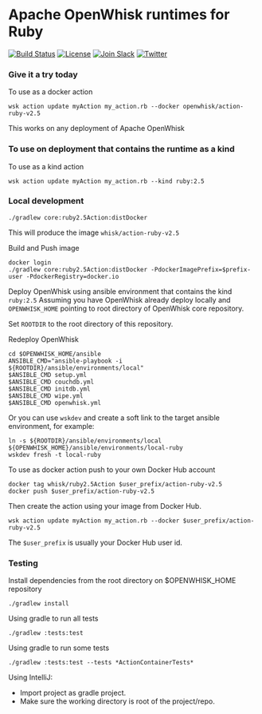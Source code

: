 <!--
#
# Licensed to the Apache Software Foundation (ASF) under one or more
# contributor license agreements.  See the NOTICE file distributed with
# this work for additional information regarding copyright ownership.
# The ASF licenses this file to You under the Apache License, Version 2.0
# (the "License"); you may not use this file except in compliance with
# the License.  You may obtain a copy of the License at
#
#     http://www.apache.org/licenses/LICENSE-2.0
#
# Unless required by applicable law or agreed to in writing, software
# distributed under the License is distributed on an "AS IS" BASIS,
# WITHOUT WARRANTIES OR CONDITIONS OF ANY KIND, either express or implied.
# See the License for the specific language governing permissions and
# limitations under the License.
#
-->

# Apache OpenWhisk runtimes for Ruby
[![Build Status](https://travis-ci.com/apache/openwhisk-runtime-ruby.svg?branch=master)](https://travis-ci.com/apache/openwhisk-runtime-ruby)
[![License](https://img.shields.io/badge/license-Apache--2.0-blue.svg)](http://www.apache.org/licenses/LICENSE-2.0)
[![Join Slack](https://img.shields.io/badge/join-slack-9B69A0.svg)](http://slack.openwhisk.org/)
[![Twitter](https://img.shields.io/twitter/follow/openwhisk.svg?style=social&logo=twitter)](https://twitter.com/intent/follow?screen_name=openwhisk)

### Give it a try today
To use as a docker action
```
wsk action update myAction my_action.rb --docker openwhisk/action-ruby-v2.5
```
This works on any deployment of Apache OpenWhisk

### To use on deployment that contains the runtime as a kind
To use as a kind action
```
wsk action update myAction my_action.rb --kind ruby:2.5
```

### Local development
```
./gradlew core:ruby2.5Action:distDocker
```
This will produce the image `whisk/action-ruby-v2.5`

Build and Push image
```
docker login
./gradlew core:ruby2.5Action:distDocker -PdockerImagePrefix=$prefix-user -PdockerRegistry=docker.io
```

Deploy OpenWhisk using ansible environment that contains the kind `ruby:2.5`
Assuming you have OpenWhisk already deploy locally and `OPENWHISK_HOME` pointing to root directory of OpenWhisk core repository.

Set `ROOTDIR` to the root directory of this repository.

Redeploy OpenWhisk
```
cd $OPENWHISK_HOME/ansible
ANSIBLE_CMD="ansible-playbook -i ${ROOTDIR}/ansible/environments/local"
$ANSIBLE_CMD setup.yml
$ANSIBLE_CMD couchdb.yml
$ANSIBLE_CMD initdb.yml
$ANSIBLE_CMD wipe.yml
$ANSIBLE_CMD openwhisk.yml
```

Or you can use `wskdev` and create a soft link to the target ansible environment, for example:
```
ln -s ${ROOTDIR}/ansible/environments/local ${OPENWHISK_HOME}/ansible/environments/local-ruby
wskdev fresh -t local-ruby
```

To use as docker action push to your own Docker Hub account
```
docker tag whisk/ruby2.5Action $user_prefix/action-ruby-v2.5
docker push $user_prefix/action-ruby-v2.5
```
Then create the action using your image from Docker Hub.
```
wsk action update myAction my_action.rb --docker $user_prefix/action-ruby-v2.5
```
The `$user_prefix` is usually your Docker Hub user id.

### Testing
Install dependencies from the root directory on $OPENWHISK_HOME repository
```
./gradlew install
```

Using gradle to run all tests
```
./gradlew :tests:test
```
Using gradle to run some tests
```
./gradlew :tests:test --tests *ActionContainerTests*
```
Using IntelliJ:
- Import project as gradle project.
- Make sure the working directory is root of the project/repo.
